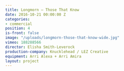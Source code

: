 ```yaml
---
title: Longmorn — Those That Know
date: 2016-10-21 00:00:00 Z
categories:
- commercial
position: 4
is-front: false
image: "/uploads/longmorn-those-that-know-wide.jpg"
vimeo: 188288566
director: Elisha Smith-Leverock
production-company: Knucklehead / LEZ Creative
equipment: Arri Alexa + Arri Amira
layout: project
---
```


